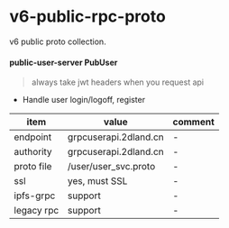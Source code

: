 # v6-public-rpc-proto

v6 public proto collection.

#### public-user-server PubUser

>  always take jwt headers when you request api

* Handle user login/logoff, register

| item       | value                 | comment |
|------------|-----------------------|---------|
| endpoint   | grpcuserapi.2dland.cn | -       |
| authority  | grpcuserapi.2dland.cn | -       |
| proto file | /user/user_svc.proto  | -       |
| ssl        | yes, must SSL         | -       |
| ipfs-grpc  | support               | -       |
| legacy rpc | support               | -       |


